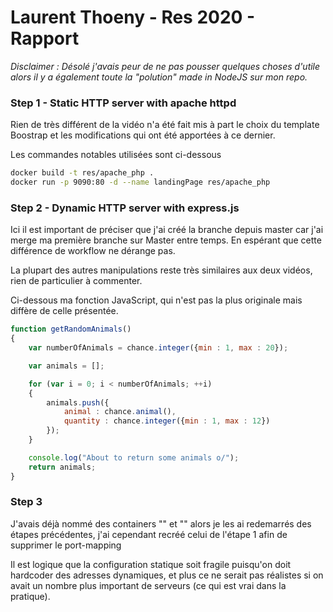 # Laurent Thoeny - Res 2020 - Rapport

_Disclaimer : Désolé j'avais peur de ne pas pousser quelques choses d'utile alors il y a également toute la "polution" made in NodeJS sur mon repo._

### Step 1 - Static HTTP server with apache httpd

Rien de très différent de la vidéo n'a été fait mis à part le choix du template Boostrap et les modifications qui ont été apportées à ce dernier.

Les commandes notables utilisées sont ci-dessous 

```bash
docker build -t res/apache_php .
docker run -p 9090:80 -d --name landingPage res/apache_php
```

### Step 2 - Dynamic HTTP server with express.js

Ici il est important de préciser que j'ai créé la branche depuis master car j'ai merge ma première branche sur Master entre temps. En espérant que cette différence de workflow ne dérange pas.

La plupart des autres manipulations reste très similaires aux deux vidéos, rien de particulier à commenter.

Ci-dessous ma fonction JavaScript, qui n'est pas la plus originale mais diffère de celle présentée.

```javascript
function getRandomAnimals()
{
    var numberOfAnimals = chance.integer({min : 1, max : 20});

    var animals = [];

    for (var i = 0; i < numberOfAnimals; ++i)
    {
        animals.push({
            animal : chance.animal(), 
            quantity : chance.integer({min : 1, max : 12})
        });
    }

    console.log("About to return some animals o/");
    return animals;
}
```



### Step 3

J'avais déjà nommé des containers "" et "" alors je les ai redemarrés des étapes précédentes, j'ai cependant recréé celui de l'étape 1 afin de supprimer le port-mapping

Il est logique que la configuration statique soit fragile puisqu'on doit hardcoder des adresses dynamiques, et plus ce ne serait pas réalistes si on avait un nombre plus important de serveurs (ce qui est vrai dans la pratique).


